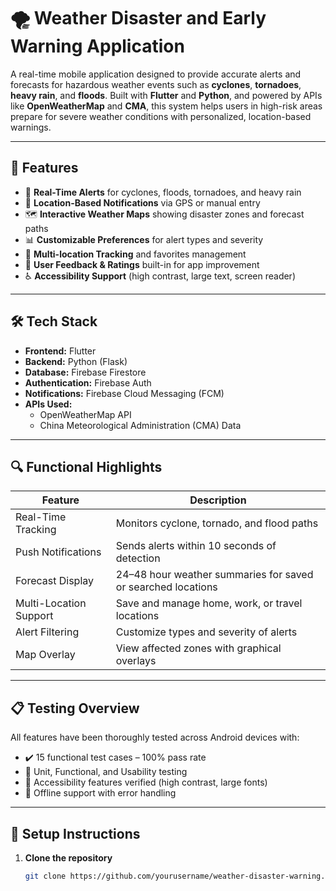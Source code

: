 # 🌪️ Weather Disaster and Early Warning Application

A real-time mobile application designed to provide accurate alerts and forecasts for hazardous weather events such as **cyclones**, **tornadoes**, **heavy rain**, and **floods**. Built with **Flutter** and **Python**, and powered by APIs like **OpenWeatherMap** and **CMA**, this system helps users in high-risk areas prepare for severe weather conditions with personalized, location-based warnings.

---

## 📱 Features

- 🔔 **Real-Time Alerts** for cyclones, floods, tornadoes, and heavy rain
- 📍 **Location-Based Notifications** via GPS or manual entry
- 🗺️ **Interactive Weather Maps** showing disaster zones and forecast paths
- 📊 **Customizable Preferences** for alert types and severity
- 🧭 **Multi-location Tracking** and favorites management
- 📝 **User Feedback & Ratings** built-in for app improvement
- ♿ **Accessibility Support** (high contrast, large text, screen reader)

---

## 🛠️ Tech Stack

- **Frontend:** Flutter
- **Backend:** Python (Flask)
- **Database:** Firebase Firestore
- **Authentication:** Firebase Auth
- **Notifications:** Firebase Cloud Messaging (FCM)
- **APIs Used:** 
  - OpenWeatherMap API
  - China Meteorological Administration (CMA) Data

---

## 🔍 Functional Highlights

| Feature                        | Description                                                       |
|-------------------------------|-------------------------------------------------------------------|
| Real-Time Tracking            | Monitors cyclone, tornado, and flood paths                        |
| Push Notifications            | Sends alerts within 10 seconds of detection                       |
| Forecast Display              | 24–48 hour weather summaries for saved or searched locations      |
| Multi-Location Support        | Save and manage home, work, or travel locations                   |
| Alert Filtering               | Customize types and severity of alerts                            |
| Map Overlay                   | View affected zones with graphical overlays                       |

---

## 📋 Testing Overview

All features have been thoroughly tested across Android devices with:

- ✔️ 15 functional test cases – 100% pass rate
- 🧪 Unit, Functional, and Usability testing
- 📱 Accessibility features verified (high contrast, large fonts)
- 🔌 Offline support with error handling

---

## 🔧 Setup Instructions

1. **Clone the repository**
   ```bash
   git clone https://github.com/yourusername/weather-disaster-warning.git

